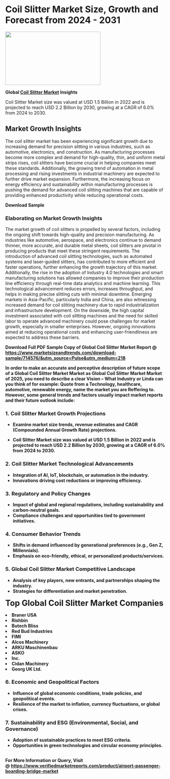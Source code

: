 <H1>Coil Slitter Market Size, Growth and Forecast from 2024 - 2031</H1><img class="aligncenter size-medium wp-image-584254" src="https://thirdeyenews.in/wp-content/uploads/2024/09/Global-Market-Research-300x168.jpeg" alt="" width="300" height="168" /><p><strong>Global&nbsp;<a href="https://www.marketsizeandtrends.com/download-sample/714576/&amp;utm_source=Pulse&amp;utm_medium=218">Coil Slitter Market</a> Insights</strong></p><p>Coil Slitter Market size was valued at USD 1.5 Billion in 2022 and is projected to reach USD 2.2 Billion by 2030, growing at a CAGR of 6.0% from 2024 to 2030.</p><p><h2>Market Growth Insights</h2> The coil slitter market has been experiencing significant growth due to increasing demand for precision slitting in various industries, such as automotive, electronics, and construction. As manufacturing processes become more complex and demand for high-quality, thin, and uniform metal strips rises, coil slitters have become crucial in helping companies meet these standards. Additionally, the growing trend of automation in metal processing and rising investments in industrial machinery are expected to further drive market expansion. Furthermore, the increasing focus on energy efficiency and sustainability within manufacturing processes is pushing the demand for advanced coil slitting machines that are capable of providing enhanced productivity while reducing operational costs. <p><strong>Download Sample</strong></p> <h3>Elaborating on Market Growth Insights</h3> The market growth of coil slitters is propelled by several factors, including the ongoing shift towards high-quality and precision manufacturing. As industries like automotive, aerospace, and electronics continue to demand thinner, more accurate, and durable metal sheets, coil slitters are pivotal in producing products that meet these stringent requirements. The introduction of advanced coil slitting technologies, such as automated systems and laser-guided slitters, has contributed to more efficient and faster operations, further enhancing the growth trajectory of this market. Additionally, the rise in the adoption of Industry 4.0 technologies and smart manufacturing solutions has allowed companies to improve their production line efficiency through real-time data analytics and machine learning. This technological advancement reduces errors, increases throughput, and helps in making precise slitting cuts with minimal downtime. Emerging markets in Asia-Pacific, particularly India and China, are also witnessing increased demand for coil slitting machinery due to rapid industrialization and infrastructure development. On the downside, the high capital investment associated with coil slitting machines and the need for skilled labor to operate advanced machinery could pose challenges for market growth, especially in smaller enterprises. However, ongoing innovations aimed at reducing operational costs and enhancing user-friendliness are expected to address these barriers. <p><strong></p><p><span class=""><strong>Download Full PDF Sample Copy of Global Coil Slitter Market Report</strong> @ <a href="https://www.marketsizeandtrends.com/download-sample/714576/&amp;utm_source=Pulse&amp;utm_medium=218" target="_blank">https://www.marketsizeandtrends.com/download-sample/714576/&amp;utm_source=Pulse&amp;utm_medium=218</a></span></p><p>In order to make an accurate and perceptive description of future scope of a Global&nbsp;Coil Slitter Market Market as Global&nbsp;Coil Slitter Market Market of 2025, you need to describe a clear Vision &ndash; What Industry or Linda can you think of for example: Quote from a Technology, healthcare, automotive, renewable energy, name the market you are Reffering to. However, some general trends and factors usually impact market reports and their future outlook include:</p><h3>1.&nbsp;<strong>Coil Slitter Market Growth Projections</strong></h3><ul><li>Examine market size trends, revenue estimates and CAGR (Compounded Annual Growth Rate) projections.</li><li><p>Coil Slitter Market size was valued at USD 1.5 Billion in 2022 and is projected to reach USD 2.2 Billion by 2030, growing at a CAGR of 6.0% from 2024 to 2030.</p></li></ul><h3>2.&nbsp;<strong>Coil Slitter Market Technological Advancements</strong></h3><ul><li>Integration of AI, IoT, blockchain, or automation in the industry.</li><li>Innovations driving cost reductions or improving efficiency.</li></ul><h3>3.&nbsp;<strong>Regulatory and Policy Changes</strong></h3><ul><li>Impact of global and regional regulations, including sustainability and carbon-neutral goals.</li><li>Compliance challenges and opportunities tied to government initiatives.</li></ul><h3>4.&nbsp;<strong>Consumer Behavior Trends</strong></h3><ul><li>Shifts in demand influenced by generational preferences (e.g., Gen Z, Millennials).</li><li>Emphasis on eco-friendly, ethical, or personalized products/services.</li></ul><h3>5.&nbsp;<strong>Global Coil Slitter Market Competitive Landscape</strong></h3><ul><li>Analysis of key players, new entrants, and partnerships shaping the industry.</li><li>Strategies for differentiation and market penetration.</li></ul><p data-pm-slice="1 1 []"><span style="color: inherit; font-family: inherit; font-size: 25px;">Top Global Coil Slitter Market Companies</span></p><div class="" data-test-id=""><p><li>Braner USA</li><li> Rishbin</li><li> Butech Bliss</li><li> Red Bud Industries</li><li> FIMI</li><li> Alcos Machinery</li><li> ARKU Maschinenbau</li><li> ASKO</li><li> Inc.</li><li> Cidan Machinery</li><li> Georg UK Ltd.</li></p></div><h3>6.&nbsp;<strong>Economic and Geopolitical Factors</strong></h3><ul><li>Influence of global economic conditions, trade policies, and geopolitical events.</li><li>Resilience of the market to inflation, currency fluctuations, or global crises.</li></ul><h3>7.&nbsp;<strong>Sustainability and ESG (Environmental, Social, and Governance)</strong></h3><ul><li>Adoption of sustainable practices to meet ESG criteria.</li><li>Opportunities in green technologies and circular economy principles.</li></ul><h2><strong style="font-size: 14px;">For More Information or Query, Visit @&nbsp;</strong><a style="background-color: #ffffff; font-size: 14px;" href="https://www.marketsizeandtrends.com/report/coil-slitter-market/" target="_blank">https://www.verifiedmarketreports.com/product/airport-passenger-boarding-bridge-market</a></h2>
